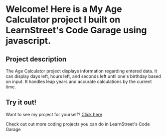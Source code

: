 
Welcome! Here is a My Age Calculator project I built on LearnStreet's Code Garage using javascript.
===============================================================================================================

Project description
-------------------------

The Age Calculator project displays information regarding entered data. It can display days left, hours left, and seconds left until one's birthday based on input. It handles leap years and accurate calculations by the current time.

Try it out!
--------------

Want to see my project for yourself? [Click here](http://qax.learnstreet.com//view_profile/5068d84e57735311d9000053/project)

Check out out more coding projects you can do in LearnStreet's Code Garage
